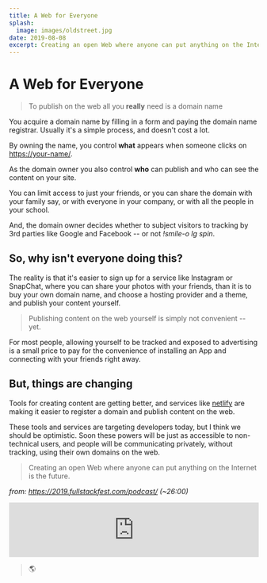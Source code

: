```yaml
---
title: A Web for Everyone
splash:
  image: images/oldstreet.jpg
date: 2019-08-08
excerpt: Creating an open Web where anyone can put anything on the Internet is the future.
---
```


# A Web for Everyone

> To publish on the web all you __really__ need is a domain name

You acquire a domain name by filling in a form and paying the domain name registrar. Usually it's a simple process, and doesn't cost a lot.

By owning the name, you control **what** appears when someone clicks on [https://your-name/](/).

As the domain owner you also control **who** can publish and who can see the content on your site.

You can limit access to just your friends, or you can share the domain with your family say, or with everyone in your company, or with all the people in your school.

And, the domain owner decides whether to subject visitors to tracking by 3rd parties like Google and Facebook -- or not _!smile-o lg spin_.

## So, why isn't everyone doing this?

The reality is that it's easier to sign up for a service like Instagram or SnapChat, where you can share your photos with your friends, than it is to buy your own domain name, and choose a hosting provider and a theme, and publish your content yourself. 

> Publishing content on the web yourself is simply not convenient -- yet.

For most people, allowing yourself to be tracked and exposed to advertising is a small price to pay for the convenience of installing an App and connecting with your friends right away.

## But, things are changing

Tools for creating content are getting better, and services like [netlify](https://www.netlify.com/) are making it easier to register a domain and publish content on the web.

These tools and services are targeting developers today, but I think we should be optimistic. Soon these powers will be just as accessible to non-technical users, and people will be communicating privately, without tracking, using their own domains on the web.

> Creating an open Web where anyone can put anything on the Internet is the future.

_from: https://2019.fullstackfest.com/podcast/ (~26:00)_

<iframe src="https://player.pippa.io/full-stack-cast/episodes/sara-vieira-gatekeeping-airports-and-making-the-web-for-ever?theme=white&cover=1&latest=1" frameBorder="0" width="100%" height="110px" allow="autoplay"></iframe>

> 🌎
